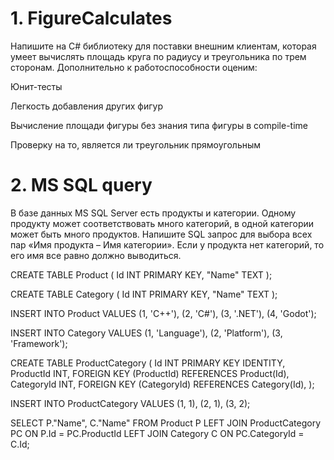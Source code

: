 # 1. FigureCalculates

Напишите на C# библиотеку для поставки внешним клиентам, которая умеет вычислять площадь круга по радиусу и треугольника по трем сторонам. Дополнительно к работоспособности оценим:

Юнит-тесты

Легкость добавления других фигур

Вычисление площади фигуры без знания типа фигуры в compile-time

Проверку на то, является ли треугольник прямоугольным 

# 2. MS SQL query

В базе данных MS SQL Server есть продукты и категории. Одному продукту может соответствовать много категорий, в одной категории может быть много продуктов. Напишите SQL запрос для выбора всех пар «Имя продукта – Имя категории». Если у продукта нет категорий, то его имя все равно должно выводиться.

CREATE TABLE Product (
	Id INT PRIMARY KEY,
	"Name" TEXT
);

CREATE TABLE Category (
	Id INT PRIMARY KEY,
	"Name" TEXT
);

INSERT INTO Product
VALUES
	(1, 'C++'),
	(2, 'C#'),
	(3, '.NET'),
  (4, 'Godot');
    
INSERT INTO Category
VALUES
	(1, 'Language'),
	(2, 'Platform'),
	(3, 'Framework');


CREATE TABLE ProductCategory (
    Id INT PRIMARY KEY IDENTITY,
	ProductId INT, 
  	FOREIGN KEY (ProductId) REFERENCES Product(Id),
	CategoryId INT, 
  	FOREIGN KEY (CategoryId) REFERENCES Category(Id),
);

INSERT INTO ProductCategory
VALUES
	(1, 1),
	(2, 1),
	(3, 2);

SELECT P."Name", C."Name"
FROM Product P
LEFT JOIN ProductCategory PC
	ON P.Id = PC.ProductId
LEFT JOIN Category C
	ON PC.CategoryId = C.Id;
